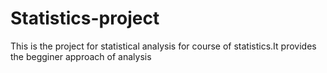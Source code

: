 # Statistics-project
This is the project for statistical analysis for course of statistics.It provides the begginer approach of analysis
